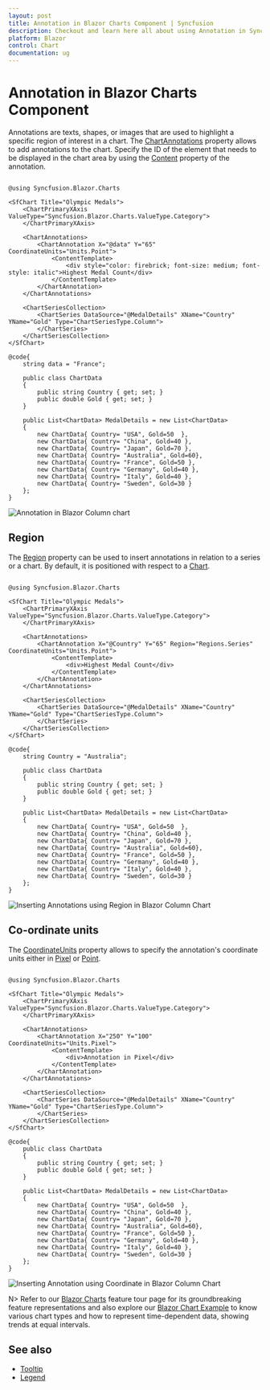 ```yaml
---
layout: post
title: Annotation in Blazor Charts Component | Syncfusion
description: Checkout and learn here all about using Annotation in Syncfusion Blazor Charts component and much more.
platform: Blazor
control: Chart
documentation: ug
---
```


# Annotation in Blazor Charts Component

Annotations are texts, shapes, or images that are used to highlight a specific region of interest in a chart. The [ChartAnnotations](https://help.syncfusion.com/cr/blazor/Syncfusion.Blazor.Charts.ChartAnnotations.html) property allows to add annotations to the chart. Specify the ID of the element that needs to be displayed in the chart area by using the [Content](https://help.syncfusion.com/cr/blazor/Syncfusion.Blazor.Charts.ChartAnnotation.html#Syncfusion_Blazor_Charts_ChartAnnotation_Content) property of the annotation.

```cshtml

@using Syncfusion.Blazor.Charts

<SfChart Title="Olympic Medals">
    <ChartPrimaryXAxis ValueType="Syncfusion.Blazor.Charts.ValueType.Category">
    </ChartPrimaryXAxis>
	
    <ChartAnnotations>
        <ChartAnnotation X="@data" Y="65" CoordinateUnits="Units.Point">
            <ContentTemplate>
                <div style="color: firebrick; font-size: medium; font-style: italic">Highest Medal Count</div>
            </ContentTemplate>
        </ChartAnnotation>
    </ChartAnnotations>

    <ChartSeriesCollection>
        <ChartSeries DataSource="@MedalDetails" XName="Country" YName="Gold" Type="ChartSeriesType.Column">
        </ChartSeries>
    </ChartSeriesCollection>
</SfChart>

@code{
    string data = "France";
	
    public class ChartData
    {
        public string Country { get; set; }
        public double Gold { get; set; }
    }
	
    public List<ChartData> MedalDetails = new List<ChartData>
	{
		new ChartData{ Country= "USA", Gold=50  },
		new ChartData{ Country= "China", Gold=40 },
		new ChartData{ Country= "Japan", Gold=70 },
		new ChartData{ Country= "Australia", Gold=60},
		new ChartData{ Country= "France", Gold=50 },
		new ChartData{ Country= "Germany", Gold=40 },
		new ChartData{ Country= "Italy", Gold=40 },
		new ChartData{ Country= "Sweden", Gold=30 }
    };
}

```

![Annotation in Blazor Column chart](images/annotation/blazor-column-chart-annotation.png)
<!-- {% previewsample "https://blazorplayground.syncfusion.com/embed/VXhAZdADhGQdFvkf?appbar=false&editor=false&result=true&errorlist=false&theme=bootstrap5" %} -->

## Region

The [Region](https://help.syncfusion.com/cr/blazor/Syncfusion.Blazor.Charts.ChartAnnotation.html#Syncfusion_Blazor_Charts_ChartAnnotation_Region) property can be used to insert annotations in relation to a series or a chart. By default, it is positioned with respect to a [Chart](https://help.syncfusion.com/cr/blazor/Syncfusion.Blazor.Charts.Regions.html#Syncfusion_Blazor_Charts_Regions_Chart).

```cshtml

@using Syncfusion.Blazor.Charts

<SfChart Title="Olympic Medals">
    <ChartPrimaryXAxis ValueType="Syncfusion.Blazor.Charts.ValueType.Category">
    </ChartPrimaryXAxis>

    <ChartAnnotations>
        <ChartAnnotation X="@Country" Y="65" Region="Regions.Series" CoordinateUnits="Units.Point">
            <ContentTemplate>
                <div>Highest Medal Count</div>
            </ContentTemplate>
        </ChartAnnotation>
    </ChartAnnotations>

    <ChartSeriesCollection>
        <ChartSeries DataSource="@MedalDetails" XName="Country" YName="Gold" Type="ChartSeriesType.Column">
        </ChartSeries>
    </ChartSeriesCollection>
</SfChart>

@code{
    string Country = "Australia";
	
    public class ChartData
    {
        public string Country { get; set; }
        public double Gold { get; set; }
    }
	
    public List<ChartData> MedalDetails = new List<ChartData>
	{
		new ChartData{ Country= "USA", Gold=50  },
		new ChartData{ Country= "China", Gold=40 },
		new ChartData{ Country= "Japan", Gold=70 },
		new ChartData{ Country= "Australia", Gold=60},
		new ChartData{ Country= "France", Gold=50 },
		new ChartData{ Country= "Germany", Gold=40 },
		new ChartData{ Country= "Italy", Gold=40 },
		new ChartData{ Country= "Sweden", Gold=30 }
    };
}

```

![Inserting Annotations using Region in Blazor Column Chart](images/annotation/blazor-column-chart-annotation-using-region.png)
<!-- {% previewsample "https://blazorplayground.syncfusion.com/embed/VjBqZdUXBcFFllCF?appbar=false&editor=false&result=true&errorlist=false&theme=bootstrap5" %} -->

## Co-ordinate units

The [CoordinateUnits](https://help.syncfusion.com/cr/blazor/Syncfusion.Blazor.Charts.ChartAnnotation.html#Syncfusion_Blazor_Charts_ChartAnnotation_CoordinateUnits) property allows to specify the annotation's coordinate units either in [Pixel](https://help.syncfusion.com/cr/blazor/Syncfusion.Blazor.Charts.Units.html#Syncfusion_Blazor_Charts_Units_Pixel) or [Point](https://help.syncfusion.com/cr/blazor/Syncfusion.Blazor.Charts.Units.html#Syncfusion_Blazor_Charts_Units_Point).

```cshtml

@using Syncfusion.Blazor.Charts

<SfChart Title="Olympic Medals">
    <ChartPrimaryXAxis ValueType="Syncfusion.Blazor.Charts.ValueType.Category">
    </ChartPrimaryXAxis>

    <ChartAnnotations>
        <ChartAnnotation X="250" Y="100" CoordinateUnits="Units.Pixel">
            <ContentTemplate>
                <div>Annotation in Pixel</div>
            </ContentTemplate>
        </ChartAnnotation>
    </ChartAnnotations>

    <ChartSeriesCollection>
        <ChartSeries DataSource="@MedalDetails" XName="Country" YName="Gold" Type="ChartSeriesType.Column">
        </ChartSeries>
    </ChartSeriesCollection>
</SfChart>

@code{
    public class ChartData
    {
        public string Country { get; set; }
        public double Gold { get; set; }
    }
	
    public List<ChartData> MedalDetails = new List<ChartData>
	{
		new ChartData{ Country= "USA", Gold=50  },
		new ChartData{ Country= "China", Gold=40 },
		new ChartData{ Country= "Japan", Gold=70 },
		new ChartData{ Country= "Australia", Gold=60},
		new ChartData{ Country= "France", Gold=50 },
		new ChartData{ Country= "Germany", Gold=40 },
		new ChartData{ Country= "Italy", Gold=40 },
		new ChartData{ Country= "Sweden", Gold=30 }
    };
}

```

![Inserting Annotation using Coordinate in Blazor Column Chart](images/annotation/blazor-column-chart-coordinate-annotation.png)
<!-- {% previewsample "https://blazorplayground.syncfusion.com/embed/LNLKZRUthPLdEPOv?appbar=false&editor=false&result=true&errorlist=false&theme=bootstrap5" %} -->

N> Refer to our [Blazor Charts](https://www.syncfusion.com/blazor-components/blazor-charts) feature tour page for its groundbreaking feature representations and also explore our [Blazor Chart Example](https://blazor.syncfusion.com/demos/chart/line?theme=bootstrap5) to know various chart types and how to represent time-dependent data, showing trends at equal intervals.

## See also

* [Tooltip](./tool-tip)
* [Legend](./legend)